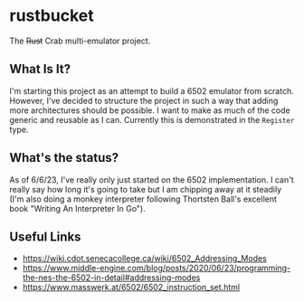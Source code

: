 # rustbucket

The ~~Rust~~ Crab multi-emulator project.

## What Is It?

I'm starting this project as an attempt to build a 6502 emulator
from scratch. However, I've decided to structure the project in
such a way that adding more architectures should be possible.
I want to make as much of the code generic and reusable as I can.
Currently this is demonstrated in the `Register` type.

## What's the status?

As of 6/6/23, I've really only just started on the 6502
implementation. I can't really say how long it's going to take
but I am chipping away at it steadily (I'm also doing a monkey
interpreter following Thortsten Ball's excellent book "Writing
An Interpreter In Go").

## Useful Links

- https://wiki.cdot.senecacollege.ca/wiki/6502_Addressing_Modes
- https://www.middle-engine.com/blog/posts/2020/06/23/programming-the-nes-the-6502-in-detail#addressing-modes
- https://www.masswerk.at/6502/6502_instruction_set.html
